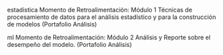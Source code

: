 estadistica
Momento de Retroalimentación: Módulo 1 Técnicas de procesamiento de datos para el análisis estadístico y para la construcción de modelos (Portafolio Análisis)

ml
Momento de Retroalimentación: Módulo 2 Análisis y Reporte sobre el desempeño del modelo. (Portafolio Análisis)
